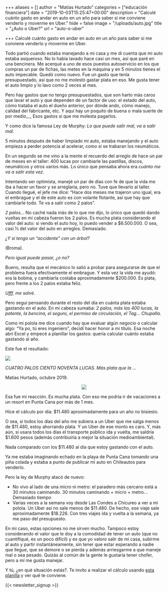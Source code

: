 +++
aliases = []
author = "Matías Hurtado"
categories = ["educación financiera"]
date = "2019-10-03T15:25:47+00:00"
description = "Calculé cuánto gasto en andar en auto en un año para saber si me conviene venderlo y moverme en Uber."
hide = false
image = "/uploads/auto.jpg"
title = "¿Auto o Uber?"
url = "auto-o-uber"

+++
Calculé cuánto gasto en andar en auto en un año para saber si me conviene venderlo y moverme en Uber.

Todo partió cuando estaba manejando a mi casa y me di cuenta que mi auto estaba asqueroso. No lo había lavado hace casi un mes, así que paré en una bencinera. Me acerqué a uno de esos puestos autoservicio en los que compras un par de fichas, las metes en la máquina y en 5 minutos tienes el auto impecable. Quedó como nuevo. Fue un gasto que tenía presupuestado, así que no me molestó gastar plata en eso. Me gusta tener el auto limpio y lo lavo como 2 veces al mes.

Pero hay gastos que no tengo presupuestados, que son harto más caros que lavar el auto y que dependen de un factor de uso: el estado del auto, cómo trataba el auto el dueño anterior, por dónde ando, cómo manejo, calidad del fabricante, etc. Y aquí hay un poquito de buena o mala suerte de por medio_._ Esos gastos sí que me molesta pagarlos.

Y como dice la famosa Ley de Murphy: _Lo que puede salir mal, va a salir mal._

5 minutos después de haber limpiado mi auto, estaba manejando y el auto empieza a perder potencia al acelerar, como si se trabaran los neumáticos.

En un segundo se me vino a la mente el recuerdo del arreglo de hace un par de meses en el taller: 400 lucas por cambiarle las pastillas, discos, neumáticos y otros varios más. Lo único que pensaba ahora era _cuánto me va a salir esta vez._

Intentando ser optimista, manejé un par de días con fe de que la vida me iba a hacer un favor y se arreglaría, pero no. Tuve que llevarlo al taller. Cuando llegué, el jefe me dice: “Hace dos meses me trajeron uno igual, era el embrague y el de este auto es con volante flotante, así que hay que cambiarle todo. Te va a salir como 2 palos”.

_2 palos…_ No caché nada más de lo que me dijo, lo único que quedó dando vueltas en mi cabeza fueron los 2 palos. Es mucha plata considerando el valor del auto: si vendo el auto hoy, lo puedo vender a $6.500.000. O sea, casi ⅓ del valor del auto en arreglos. Demasiado.

_¿Y si tengo un “accidente” con un árbol?_

(Broma).

_Pero igual puede pasar, ¿o no?_

Bueno, resulta que el mecánico lo salió a probar para asegurarse de que el problema fuera efectivamente el embrague. Y esta vez la vida me ayudó: era la bobina, y cambiarla costaba aproximadamente $200.000. Es plata, pero frente a los 2 palos estaba feliz.

_Ufff, me salvé_.

Pero seguí pensando durante el resto del día en cuánta plata estaba gastando en el auto. En mi cabeza sumaba: _2 palos, más las 400 lucas, la patente, la bencina, el seguro, el permiso de circulación, el Tag… Chupalla._

Como mi polola me dice cuando hay que evaluar algún negocio o calcular algo: “Ya po, tú eres ingeniero”, decidí hacer honor a mi título. Esa noche abrí Excel y empecé a planillar los gastos: quería calcular cuánto estaba gastando al año.

Este fue el resultado:

![](/uploads/AutovsUber.png)

_CUATRO PALOS CIENTO NOVENTA LUCAS. Más plata que la ..._

Matías Hurtado, octubre 2019.

<div style="text-align:center">
<figure>
<img src="/uploads/wow.gif">
</figure>
</div>

Esa fue mi reacción. Es mucha plata. Con eso me podría ir de vacaciones a un resort en Punta Cana por más de 1 mes.

Hice el cálculo por día: $11.480 aproximadamente para un año no bisiesto.

O sea, si todos los días del año me subiera a un Uber que me salga menos de $11.480, estoy ahorrando plata. Y un Uber de ese monto es caro. Y, más aún, si usara todos los días el transporte público ida y vuelta, me saldría $1.600 pesos (además contribuiría a mejor la situación medioambiental).

Nada comparado con los $11.480 al día que estoy gastando con el auto.

Ya me estaba imaginando echado en la playa de Punta Cana tomando una piña colada y estaba a punto de publicar mi auto en Chileautos para venderlo.

Pero la ley de Murphy atacó de nuevo:

* No vivo al lado de una micro ni metro: el paradero más cercano está a 30 minutos caminando. 30 minutos caminando + micro + metro… Demasiado tiempo
* Varias veces a la semana voy desde Las Condes a Chicureo a ver a mi polola. Un Uber así no sale menos de $11.480. De hecho, ese viaje sale aproximadamente $18.226. Con tres viajes ida y vuelta a la semana, ya me paso del presupuesto.

En mi caso, estas opciones no me sirven mucho. Tampoco estoy considerando el valor que le doy a la comodidad de tener un auto (que no cuantifiqué, es un poco difícil) y es que yo valoro salir de mi casa, subirme al auto y partir instantáneamente, sin tener que estar esperando a nadie que llegue, que se demore o se pierda y además arriesgarme a que maneje mal o sea pesado. Quizás al común de la gente le gustaría tener chofer, pero a mí me gusta manejar.

Y tú, ¿en qué situación estás?. Te invito a realizar el cálculo usando [esta planilla](https://drive.google.com/file/d/1_gE2QwXOdxUFL8c1MfRLwn0gup6KyOji/view?usp=sharing) y ver qué te conviene.

{{< newsletter_signup >}}